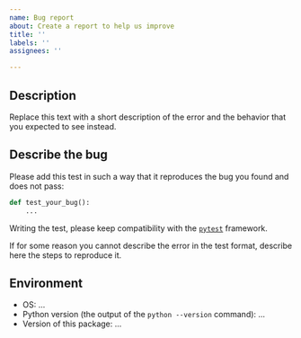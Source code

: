 ```yaml
---
name: Bug report
about: Create a report to help us improve
title: ''
labels: ''
assignees: ''

---
```


## Description

Replace this text with a short description of the error and the behavior that you expected to see instead.


## Describe the bug

Please add this test in such a way that it reproduces the bug you found and does not pass:

```python
def test_your_bug():
    ...
```

Writing the test, please keep compatibility with the [`pytest`](https://docs.pytest.org/) framework.

If for some reason you cannot describe the error in the test format, describe here the steps to reproduce it.


## Environment
 - OS: ...
 - Python version (the output of the `python --version` command): ...
 - Version of this package: ...
